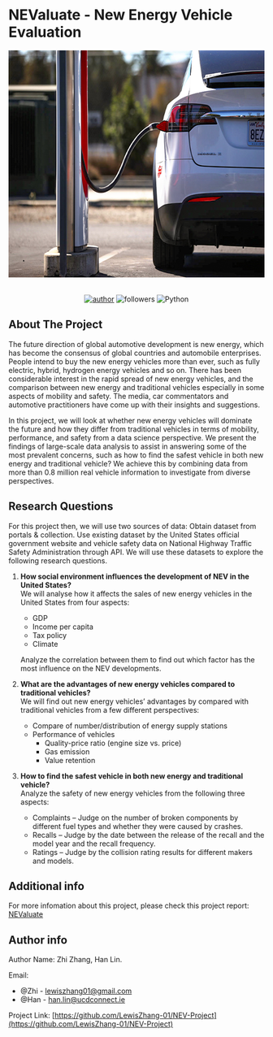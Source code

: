 # NEValuate - New Energy Vehicle Evaluation
<div align="center">    
   <img src="https://github.com/LewisZhang-01/NEV-Project/blob/master/NEValuate_Cover_Photo.jpg" width = 660 height = 447>
   
  <br>[![](https://img.shields.io/badge/author-ZhiZhang-red "author")](https://github.com/LewisZhang-01/)
  ![](https://img.shields.io/badge/dynamic/json?label=GitHub%20Followers&query=%24.data.totalSubs&url=https%3A%2F%2Fapi.spencerwoo.com%2Fsubstats%2F%3Fsource%3Dgithub%26queryKey%3DLewisZhang-01&labelColor=282c34&color=181717&logo=github&longCache=true "followers")
  ![](https://img.shields.io/badge/Python-Jupyter_Notebook-green.svg "Python")
</div>

## About The Project

The future direction of global automotive development is new energy, which has become the consensus of global countries and automobile enterprises. People intend to buy the new energy vehicles more than ever, such as fully electric, hybrid, hydrogen energy vehicles and so on. There has been considerable interest in the rapid spread of new energy vehicles, and the comparison between new energy and traditional vehicles especially in some aspects of mobility and safety. The media, car commentators and automotive practitioners have come up with their insights and suggestions. 

In this project, we will look at whether new energy vehicles will dominate the future and how they differ from traditional vehicles in terms of mobility, performance, and safety from a data science perspective. We present the findings of large-scale data analysis to assist in answering some of the most prevalent concerns, such as how to find the safest vehicle in both new energy and traditional vehicle? We achieve this by combining data from more than 0.8 million real vehicle information to investigate from diverse perspectives.

## Research Questions

For this project then, we will use two sources of data: Obtain dataset from portals & collection. Use existing dataset by the United States official government website and vehicle safety data on National Highway Traffic Safety Administration through API. We will use these datasets to explore the following research questions.

1. **How social environment influences the development of NEV in the United States?**
   <br>We will analyse how it affects the sales of new energy vehicles in the United States from four aspects:</br>
   * GDP
   * Income per capita 
   * Tax policy
   * Climate
   
   Analyze the correlation between them to find out which factor has the most influence on the NEV developments.

2. **What are the advantages of new energy vehicles compared to traditional vehicles?**
   <br>We will find out new energy vehicles’ advantages by compared with traditional vehicles from a few different perspectives:</br>
   * Compare of number/distribution of energy supply stations 
   * Performance of vehicles
      * Quality-price ratio (engine size vs. price) 
      * Gas emission
      * Value retention

3. **How to find the safest vehicle in both new energy and traditional vehicle?**
   <br>Analyze the safety of new energy vehicles from the following three aspects:</br>
   * Complaints – Judge on the number of broken components by different fuel types and whether they were caused by crashes.
   * Recalls – Judge by the date between the release of the recall and the model year and the recall frequency.
   * Ratings – Judge by the collision rating results for different makers and models.

## Additional info  
For more infomation about this project, please check this project report: [NEValuate](https://github.com/LewisZhang-01/NEV-Project/blob/master/NEValuate_Final_Report.pdf)

## Author info
Author Name: Zhi Zhang, Han Lin.

Email: 
* @Zhi - lewiszhang01@gmail.com <br>
* @Han - han.lin@ucdconnect.ie <br> 
      
Project Link: [https://github.com/LewisZhang-01/NEV-Project](https://github.com/LewisZhang-01/NEV-Project)
